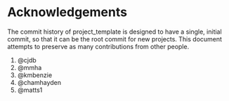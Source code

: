# Acknowledgements

The commit history of project_template is designed to have a single, initial commit, so that it can
be the root commit for new projects. This document attempts to preserve as many contributions from other people.

1. @cjdb
2. @mmha
3. @kmbenzie
4. @chamhayden
5. @matts1
